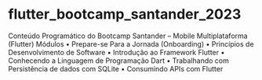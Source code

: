 # flutter_bootcamp_santander_2023
Conteúdo Programático do Bootcamp Santander – Mobile Multiplataforma (Flutter) Módulos • Prepare-se Para a Jornada (Onboarding) • Princípios de Desenvolvimento de Software • Introdução ao Framework Flutter • Conhecendo a Linguagem de Programação Dart • Trabalhando com Persistência de dados com SQLite • Consumindo APIs com Flutter
